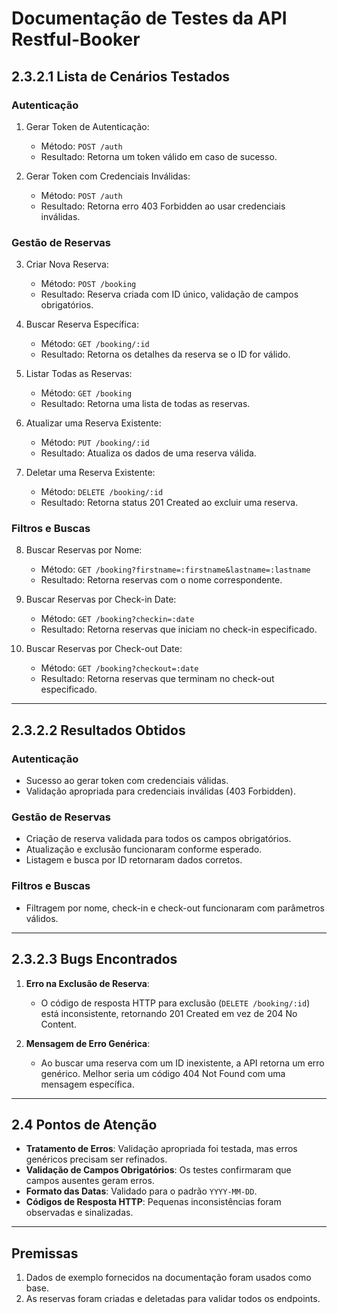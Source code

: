 # Documentação de Testes da API Restful-Booker

## 2.3.2.1 Lista de Cenários Testados

### **Autenticação**
1. Gerar Token de Autenticação:
   - Método: `POST /auth`
   - Resultado: Retorna um token válido em caso de sucesso.

2. Gerar Token com Credenciais Inválidas:
   - Método: `POST /auth`
   - Resultado: Retorna erro 403 Forbidden ao usar credenciais inválidas.

### **Gestão de Reservas**
3. Criar Nova Reserva:
   - Método: `POST /booking`
   - Resultado: Reserva criada com ID único, validação de campos obrigatórios.

4. Buscar Reserva Específica:
   - Método: `GET /booking/:id`
   - Resultado: Retorna os detalhes da reserva se o ID for válido.

5. Listar Todas as Reservas:
   - Método: `GET /booking`
   - Resultado: Retorna uma lista de todas as reservas.

6. Atualizar uma Reserva Existente:
   - Método: `PUT /booking/:id`
   - Resultado: Atualiza os dados de uma reserva válida.

7. Deletar uma Reserva Existente:
   - Método: `DELETE /booking/:id`
   - Resultado: Retorna status 201 Created ao excluir uma reserva.

### **Filtros e Buscas**
8. Buscar Reservas por Nome:
   - Método: `GET /booking?firstname=:firstname&lastname=:lastname`
   - Resultado: Retorna reservas com o nome correspondente.

9. Buscar Reservas por Check-in Date:
   - Método: `GET /booking?checkin=:date`
   - Resultado: Retorna reservas que iniciam no check-in especificado.

10. Buscar Reservas por Check-out Date:
    - Método: `GET /booking?checkout=:date`
    - Resultado: Retorna reservas que terminam no check-out especificado.

---

## 2.3.2.2 Resultados Obtidos

### **Autenticação**
- Sucesso ao gerar token com credenciais válidas.
- Validação apropriada para credenciais inválidas (403 Forbidden).

### **Gestão de Reservas**
- Criação de reserva validada para todos os campos obrigatórios.
- Atualização e exclusão funcionaram conforme esperado.
- Listagem e busca por ID retornaram dados corretos.

### **Filtros e Buscas**
- Filtragem por nome, check-in e check-out funcionaram com parâmetros válidos.

---

## 2.3.2.3 Bugs Encontrados
1. **Erro na Exclusão de Reserva**:
   - O código de resposta HTTP para exclusão (`DELETE /booking/:id`) está inconsistente, retornando 201 Created em vez de 204 No Content.

2. **Mensagem de Erro Genérica**:
   - Ao buscar uma reserva com um ID inexistente, a API retorna um erro genérico. Melhor seria um código 404 Not Found com uma mensagem específica.

---

## 2.4 Pontos de Atenção

- **Tratamento de Erros**: Validação apropriada foi testada, mas erros genéricos precisam ser refinados.
- **Validação de Campos Obrigatórios**: Os testes confirmaram que campos ausentes geram erros.
- **Formato das Datas**: Validado para o padrão `YYYY-MM-DD`.
- **Códigos de Resposta HTTP**: Pequenas inconsistências foram observadas e sinalizadas.

---

## Premissas
1. Dados de exemplo fornecidos na documentação foram usados como base.
2. As reservas foram criadas e deletadas para validar todos os endpoints.
